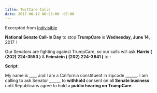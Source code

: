 ```yaml
---
title: TwitCare Calls
date: 2017-06-12 06:23:00 -07:00
---
```


Excerpted from [Indivisible](https://www.indivisibleguide.com/resource/stop-trumpcare-june-action-plan/)


**National Senate Call-In Day** to stop **TrumpCare** is **Wednesday, June 14**, 2017 !

Our Senators are fighting against TrumpCare, so our calls will ask **Harris ( (202) 224-3553 )** & **Feinstein ( (202) 224-3841 )** to :

**Script**:

My name is ____ and I am a California constituent in zipcode ______.  I am calling to ask Senator ______ to **withhold** consent on all **Senate business** until Republicans agree to hold a **public hearing on TrumpCare**.



